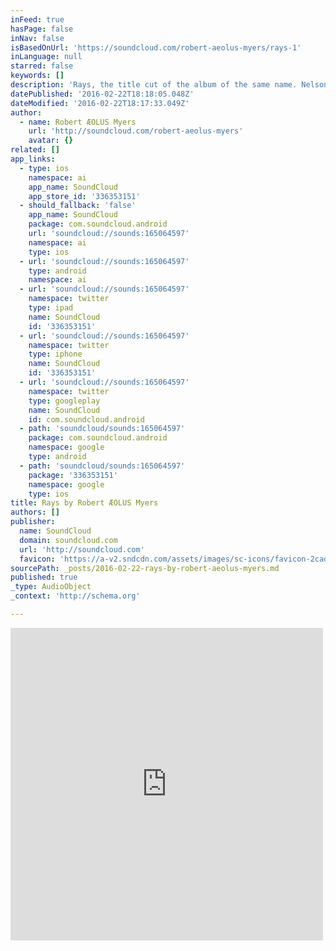 ```yaml
---
inFeed: true
hasPage: false
inNav: false
isBasedOnUrl: 'https://soundcloud.com/robert-aeolus-myers/rays-1'
inLanguage: null
starred: false
keywords: []
description: 'Rays, the title cut of the album of the same name. Nelson Hui on solo keys, Kit Ebersbach on rhythm processing, and yours truly on flute and synthesizer beds.'
datePublished: '2016-02-22T18:18:05.048Z'
dateModified: '2016-02-22T18:17:33.049Z'
author:
  - name: Robert ÆOLUS Myers
    url: 'http://soundcloud.com/robert-aeolus-myers'
    avatar: {}
related: []
app_links:
  - type: ios
    namespace: ai
    app_name: SoundCloud
    app_store_id: '336353151'
  - should_fallback: 'false'
    app_name: SoundCloud
    package: com.soundcloud.android
    url: 'soundcloud://sounds:165064597'
    namespace: ai
    type: ios
  - url: 'soundcloud://sounds:165064597'
    type: android
    namespace: ai
  - url: 'soundcloud://sounds:165064597'
    namespace: twitter
    type: ipad
    name: SoundCloud
    id: '336353151'
  - url: 'soundcloud://sounds:165064597'
    namespace: twitter
    type: iphone
    name: SoundCloud
    id: '336353151'
  - url: 'soundcloud://sounds:165064597'
    namespace: twitter
    type: googleplay
    name: SoundCloud
    id: com.soundcloud.android
  - path: 'soundcloud/sounds:165064597'
    package: com.soundcloud.android
    namespace: google
    type: android
  - path: 'soundcloud/sounds:165064597'
    package: '336353151'
    namespace: google
    type: ios
title: Rays by Robert ÆOLUS Myers
authors: []
publisher:
  name: SoundCloud
  domain: soundcloud.com
  url: 'http://soundcloud.com'
  favicon: 'https://a-v2.sndcdn.com/assets/images/sc-icons/favicon-2cadd14b.ico'
sourcePath: _posts/2016-02-22-rays-by-robert-aeolus-myers.md
published: true
_type: AudioObject
_context: 'http://schema.org'

---
```

<iframe src="https://cdn.embedly.com/widgets/media.html?src=https%3A%2F%2Fw.soundcloud.com%2Fplayer%2F%3Fvisual%3Dtrue%26url%3Dhttp%253A%252F%252Fapi.soundcloud.com%252Ftracks%252F165064597%26show_artwork%3Dtrue&amp;url=https%3A%2F%2Fsoundcloud.com%2Frobert-aeolus-myers%2Frays-1&amp;image=http%3A%2F%2Fi1.sndcdn.com%2Fartworks-000110005591-vm0i0k-t500x500.jpg&amp;key=b7d04c9b404c499eba89ee7072e1c4f7&amp;type=text%2Fhtml&amp;schema=soundcloud" width="500" height="500" scrolling="no" frameborder="0" allowfullscreen="allowfullscreen" style=""></iframe>